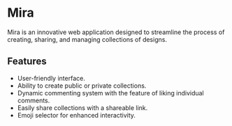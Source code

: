 # Mira

Mira is an innovative web application designed to streamline the process of creating, sharing, and managing collections of designs.

## Features

- User-friendly interface.
- Ability to create public or private collections.
- Dynamic commenting system with the feature of liking individual comments.
- Easily share collections with a shareable link.
- Emoji selector for enhanced interactivity.